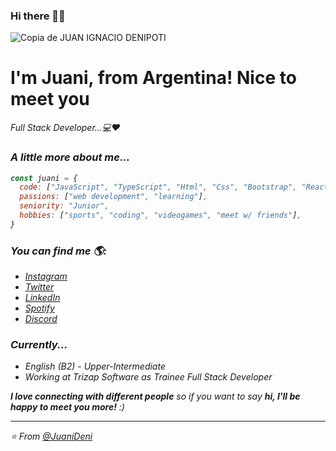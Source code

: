 ### Hi there 👋👋

![Copia de JUAN IGNACIO DENIPOTI](https://user-images.githubusercontent.com/62517692/157113109-2f5041e0-4f92-4ed2-8f80-3b410a4fc9da.png)



<h1>I'm Juani, from Argentina! Nice to meet you </h1>
<p><em>Full Stack Developer...💻♥</br></p>


### A little more about me...  

```javascript
const juani = {
  code: ["JavaScript", "TypeScript", "Html", "Css", "Bootstrap", "ReactJs", "C#", ".NET", "SQL", "Node.Js", "MongoDB"],
  passions: ["web development", "learning"],
  seniority: "Junior", 
  hobbies: ["sports", "coding", "videogames", "meet w/ friends"],
}
```
### You can find me 🌎:

- [Instagram](https://www.instagram.com/juanideni11/)
- [Twitter](https://www.twitter.com/JuaniDeni11/)
- [LinkedIn](https://www.linkedin.com/in/juan-ignacio-denipoti-1705a91a6/)
- [Spotify](https://open.spotify.com/user/juanidenipoti11?si=da2bc4088ccd47fd)
- [Discord](https://discord.com/users/573931449569509406)

### Currently...

- English (B2) - Upper-Intermediate
- Working at Trizap Software as Trainee Full Stack Developer

<em><b>I love connecting with different people</b> so if you want to say <b>hi, I'll be happy to meet you more!</b> :)</em>

---

⭐️ From [@JuaniDeni](https://github.com/JuaniDeni)
